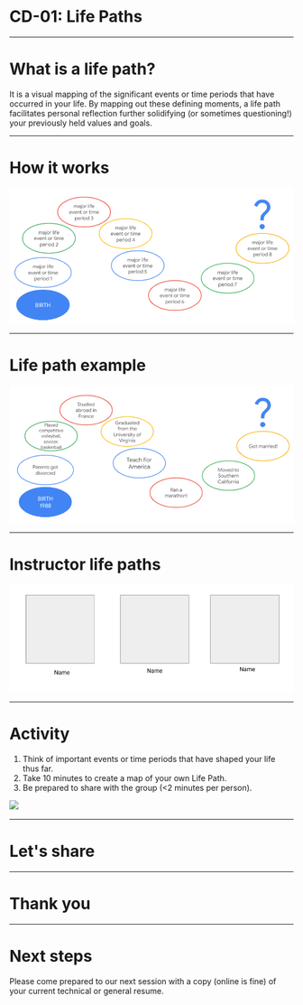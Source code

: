# CD-01: Life Paths

<!--
Today we’re going to learn a bit more about each other by creating and sharing a visual representation of our lives thus far.

Why is it important for us to learn more about each other’s unique backgrounds and experiences? [Elicit student contributions and respond to them.]

This session provides an opportunity for us to share a bit about ourselves and how we got to where and who we are today. With that said, what you decide to share is entirely up to you.
-->

---

# What is a life path?

It is a visual mapping of the significant events or time periods that have occurred in your life. By mapping out these defining moments, a life path facilitates personal reflection further solidifying (or sometimes questioning!) your previously held values and goals. 

<!--
A life path is a visual mapping of the significant events or time periods that have occurred in your life. By mapping out these defining moments, a life path facilitates personal reflection further solidifying (or sometimes questioning!) your previously held values and goals. In your life path you can share personal, familial, academic, social, professional, or other time periods or milestones that feel important to you. Everyone’s will be different, and we ask that you all be respectful and accepting of what others choose to share, regardless of how similar or different it is to yours.
-->

---

# How it works

![](res/lifepaths01.png)

<!--
You can draw as little or as much as you want to but you will only have two minutes to present.  If you aren’t comfortable with symbols or art, feel free to substitute with written words instead. Again, it’s up to you to disclose as much or as little as you want.
-->

---

# Life path example

![](res/lifepaths02.png)

<!--
[Facilitator should prep this slide with their own life path prior to presenting.]

“Here’s my life path. First, ___ … Last, ____. Thank you for listening.”

Facilitator should alter this slide to include their own life path and present it to the class as an example. It is important to include at least one life event or time period that is objectively not happy or positive in order to demonstrate vulnerability and/or growth from adversity.
-->

---

# Instructor life paths

<insert photos and names of technical instructors>

![](res/lifepaths03.png)

<!--
Now our instructors will take a few moments to share their own life paths.

Each technical instructor should present their previously-created life paths, each for two minutes. 

Facilitator models thanking the instructors for presenting. Either make a point of saying a brief, encouraging remark about each person’s life path while presenting OR simply say “thank you for sharing.” Try not to remark about some people’s life paths but not others.
-->

---

# Activity

1. Think of important events or time periods that have shaped your life thus far.
1. Take 10 minutes to create a map of your own Life Path.
1. Be prepared to share with the group (<2 minutes per person).

![](res/lifepaths04.jpg)

<!--
Now you’ll each take 10 minutes, markers, and chart paper to construct your own life path with your own events and/or time periods. [An additional five minutes may be necessary.] 

Please only include information and events you’re comfortable sharing with the class, as we will each present for 1-2 minutes.

Source: Photo by Ludovic Fremondiere on Unsplash
-->

---

# Let's share

<!--
Let’s share!

Allow each student up to two minutes for their life path presentations. It’s best to ask for an initial volunteer and then have the person sitting next to them go second, following from there until everyone has presented. This will save substantial time. 
-->

---

# Thank you

<!--
Thank you all for participating in this exercise and sharing these details about your unique life path. I hope you’ve learned a little bit about each person and maybe something about yourself by taking this time to examine what’s brought you to this point and time today. 

What’s something you’re taking away from this experience? [Elicit 1-3 student contributions and respond to them.]
--> 

---

# Next steps

Please come prepared to our next session with a copy (online is fine) of your current technical or general resume.

<!--
Our next session will be a resume workshop. Please come prepared with a copy -- online or printed out -- of your current technical resume. If you haven’t yet created a technical resume, bring whatever resume you currently have!
-->


